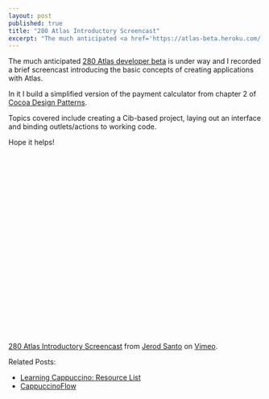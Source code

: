 ```yaml
---
layout: post
published: true
title: "280 Atlas Introductory Screencast"
excerpt: "The much anticipated <a href='https://atlas-beta.heroku.com/' rel='external'>280 Atlas developer beta</a> is under way and I recorded a brief screencast introducing the basic concepts of creating applications with Atlas."
---
```


The much anticipated <a href="https://atlas-beta.heroku.com/" rel="external">280 Atlas developer beta</a> is under way and I recorded a brief screencast introducing the basic concepts of creating applications with Atlas.

In it I build a simplified version of the payment calculator from chapter 2 of [Cocoa Design Patterns][1].

Topics covered include creating a Cib-based project, laying out an interface and binding outlets/actions to working code.

Hope it helps!

<object height="360" width="640"><param name="allowfullscreen" value="true" /><param name="allowscriptaccess" value="always" /><param name="movie" value="http://vimeo.com/moogaloop.swf?clip_id=7646585&amp;server=vimeo.com&amp;show_title=1&amp;show_byline=1&amp;show_portrait=0&amp;color=00ADEF&amp;fullscreen=1" /><embed allowfullscreen="true" src="http://vimeo.com/moogaloop.swf?clip_id=7646585&amp;server=vimeo.com&amp;show_title=1&amp;show_byline=1&amp;show_portrait=0&amp;color=00ADEF&amp;fullscreen=1" allowscriptaccess="always" type="application/x-shockwave-flash" height="360" width="640"></embed></object>

[280 Atlas Introductory Screencast][2] from [Jerod Santo][3] on [Vimeo][4].

Related Posts:

* [Learning Cappuccino: Resource List][5]
* [CappuccinoFlow][6]


[1]: http://www.amazon.com/gp/product/0321535022?ie=UTF8&tag=standadeviat-20&linkCode=as2&camp=1789&creative=390957&creativeASIN=0321535022
[2]: http://vimeo.com/7646585
[3]: http://vimeo.com/jerodsanto
[4]: http://vimeo.com
[5]: /2009/11/learning-cappuccino-a-linked-list
[6]: /2009/10/cappuccinoflow
